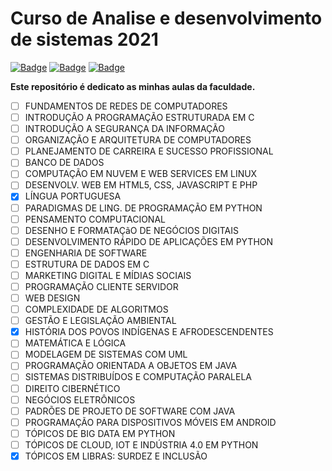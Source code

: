 # Curso de Analise e desenvolvimento de sistemas 2021

[![Badge](https://img.shields.io/badge/WEBAULA-ESTACIO-brightgreen)](https://estacio.webaula.com.br/ead/) [![Badge](https://img.shields.io/badge/CAMPOS-VIRTUAL-yellowgreen)](https://sia.estacio.br/sianet/logon) [![Badge](https://img.shields.io/badge/SIMULADO-AV-lightgrey)](https://simulado.estacio.br/alunos/)


   __Este repositório é dedicato as minhas aulas da faculdade.__

- [ ] FUNDAMENTOS DE REDES DE COMPUTADORES 
- [ ] INTRODUÇÃO A PROGRAMAÇÃO ESTRUTURADA EM C 
- [ ] INTRODUÇÃO A SEGURANÇA DA INFORMAÇÃO 
- [ ] ORGANIZAÇÃO E ARQUITETURA DE COMPUTADORES 
- [ ] PLANEJAMENTO DE CARREIRA E SUCESSO PROFISSIONAL 
- [ ] BANCO DE DADOS
- [ ] COMPUTAÇÃO EM NUVEM E WEB SERVICES EM LINUX 
- [ ] DESENVOLV. WEB EM HTML5, CSS, JAVASCRIPT E PHP 
- [x] LÍNGUA PORTUGUESA
- [ ] PARADIGMAS DE LING. DE PROGRAMAÇÃO EM PYTHON 
- [ ] PENSAMENTO COMPUTACIONAL
- [ ] DESENHO E FORMATAÇãO DE NEGÓCIOS DIGITAIS 
- [ ] DESENVOLVIMENTO RÁPIDO DE APLICAÇÕES EM PYTHON 
- [ ] ENGENHARIA DE SOFTWARE
- [ ] ESTRUTURA DE DADOS EM C
- [ ] MARKETING DIGITAL E MÍDIAS SOCIAIS
- [ ] PROGRAMAÇÃO CLIENTE SERVIDOR
- [ ] WEB DESIGN
- [ ] COMPLEXIDADE DE ALGORITMOS
- [ ] GESTÃO E LEGISLAÇÃO AMBIENTAL
- [x] HISTÓRIA DOS POVOS INDÍGENAS E AFRODESCENDENTES 
- [ ] MATEMÁTICA E LÓGICA
- [ ] MODELAGEM DE SISTEMAS COM UML
- [ ] PROGRAMAÇÃO ORIENTADA A OBJETOS EM JAVA 
- [ ] SISTEMAS DISTRIBUÍDOS E COMPUTAÇÃO PARALELA 
- [ ] DIREITO CIBERNÉTICO
- [ ] NEGÓCIOS ELETRÔNICOS
- [ ] PADRÕES DE PROJETO DE SOFTWARE COM JAVA 
- [ ] PROGRAMAÇÃO PARA DISPOSITIVOS MÓVEIS EM ANDROID 
- [ ] TÓPICOS DE BIG DATA EM PYTHON
- [ ] TÓPICOS DE CLOUD, IOT E INDÚSTRIA 4.0 EM PYTHON 
- [x] TÓPICOS EM LIBRAS: SURDEZ E INCLUSÃO